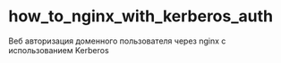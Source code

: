 # how_to_nginx_with_kerberos_auth
Веб авторизация доменного пользователя через nginx с использованием Kerberos
